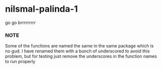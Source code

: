 # nilsmal-palinda-1
go go brrrrrrrrr


### NOTE
Some of the functions are named the same in the same package which is no gud. I have renamed them with a bunch of underscored to avoid this problem, but for testing just remove the underscores in the function names to run properly
